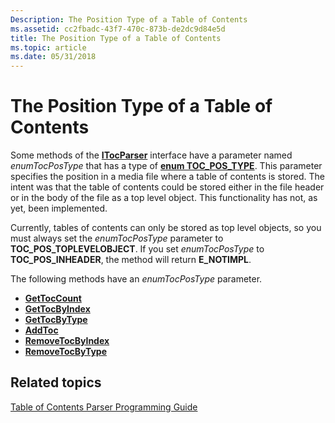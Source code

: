 ```yaml
---
Description: The Position Type of a Table of Contents
ms.assetid: cc2fbadc-43f7-470c-873b-de2dc9d84e5d
title: The Position Type of a Table of Contents
ms.topic: article
ms.date: 05/31/2018
---
```


# The Position Type of a Table of Contents

Some methods of the [**ITocParser**](/windows/desktop/api/wmcodecdsp/nn-wmcodecdsp-itocparser) interface have a parameter named *enumTocPosType* that has a type of [**enum TOC\_POS\_TYPE**](/windows/desktop/api/wmcodecdsp/ne-wmcodecdsp-toc_pos_type). This parameter specifies the position in a media file where a table of contents is stored. The intent was that the table of contents could be stored either in the file header or in the body of the file as a top level object. This functionality has not, as yet, been implemented.

Currently, tables of contents can only be stored as top level objects, so you must always set the *enumTocPosType* parameter to **TOC\_POS\_TOPLEVELOBJECT**. If you set *enumTocPosType* to **TOC\_POS\_INHEADER**, the method will return **E\_NOTIMPL**.

The following methods have an *enumTocPosType* parameter.

-   [**GetTocCount**](/windows/desktop/api/wmcodecdsp/nf-wmcodecdsp-itocparser-gettoccount)
-   [**GetTocByIndex**](/windows/desktop/api/wmcodecdsp/nf-wmcodecdsp-itocparser-gettocbyindex)
-   [**GetTocByType**](/windows/desktop/api/wmcodecdsp/nf-wmcodecdsp-itocparser-gettocbytype)
-   [**AddToc**](/windows/desktop/api/wmcodecdsp/nf-wmcodecdsp-itocparser-addtoc)
-   [**RemoveTocByIndex**](/windows/desktop/api/wmcodecdsp/nf-wmcodecdsp-itocparser-removetocbyindex)
-   [**RemoveTocByType**](/windows/desktop/api/wmcodecdsp/nf-wmcodecdsp-itocparser-removetocbytype)

## Related topics

<dl> <dt>

[Table of Contents Parser Programming Guide](toc-parser-programming-guide.md)
</dt> </dl>

 

 



